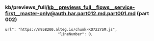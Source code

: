 ### kb/previews_full/kb__previews_full__flows__service-first__master-only@auth.har.part012.md.part001.md (part 002)

```md
url": "https://n958200.alteg.io/chunk-KO722YSM.js",
                        "lineNumber": 0,

```

```
